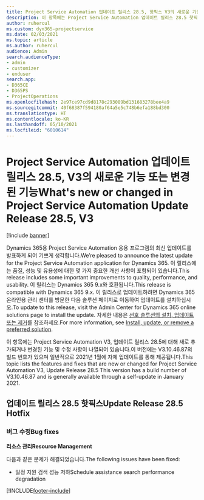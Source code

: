 ```yaml
---
title: Project Service Automation 업데이트 릴리스 28.5, 핫픽스 V3의 새로운 기능 또는 변경된 기능
description: 이 항목에는 Project Service Automation 업데이트 릴리스 28.5 핫픽스, V3에서 사용할 수 있는 기능 및 수정 사항이 나열되어 있습니다.
author: ruhercul
ms.custom: dyn365-projectservice
ms.date: 02/03/2021
ms.topic: article
ms.author: ruhercul
audience: Admin
search.audienceType:
- admin
- customizer
- enduser
search.app:
- D365CE
- D365PS
- ProjectOperations
ms.openlocfilehash: 2e97ce97cd9d8178c293089bd131683278bee4a9
ms.sourcegitcommit: 40f68387f594180af64a5e5c748b6efa188bd300
ms.translationtype: HT
ms.contentlocale: ko-KR
ms.lasthandoff: 05/10/2021
ms.locfileid: "6010614"
---
```

# <a name="whats-new-or-changed-in-project-service-automation-update-release-285-v3"></a><span data-ttu-id="df7bc-103">Project Service Automation 업데이트 릴리스 28.5, V3의 새로운 기능 또는 변경된 기능</span><span class="sxs-lookup"><span data-stu-id="df7bc-103">What's new or changed in Project Service Automation Update Release 28.5, V3</span></span>

[!include [banner](../includes/psa-now-project-operations.md)]

<span data-ttu-id="df7bc-104">Dynamics 365용 Project Service Automation 응용 프로그램의 최신 업데이트를 발표하게 되어 기쁘게 생각합니다.</span><span class="sxs-lookup"><span data-stu-id="df7bc-104">We’re pleased to announce the latest update for the Project Service Automation application for Dynamics 365.</span></span> <span data-ttu-id="df7bc-105">이 릴리스에는 품질, 성능 및 유용성에 대한 몇 가지 중요한 개선 사항이 포함되어 있습니다.</span><span class="sxs-lookup"><span data-stu-id="df7bc-105">This release includes some important improvements to quality, performance, and usability.</span></span> <span data-ttu-id="df7bc-106">이 릴리스는 Dynamics 365 9.x와 호환됩니다.</span><span class="sxs-lookup"><span data-stu-id="df7bc-106">This release is compatible with Dynamics 365 9.x.</span></span> <span data-ttu-id="df7bc-107">이 릴리스로 업데이트하려면 Dynamics 365 온라인용 관리 센터를 방문한 다음 솔루션 페이지로 이동하여 업데이트를 설치하십시오.</span><span class="sxs-lookup"><span data-stu-id="df7bc-107">To update to this release, visit the Admin Center for Dynamics 365 online solutions page to install the update.</span></span> <span data-ttu-id="df7bc-108">자세한 내용은 [선호 솔루션의 설치, 업데이트 또는 제거](/power-platform/admin/install-remove-preferred-solution)를 참조하세요.</span><span class="sxs-lookup"><span data-stu-id="df7bc-108">For more information, see [Install, update, or remove a preferred solution](/power-platform/admin/install-remove-preferred-solution).</span></span>

<span data-ttu-id="df7bc-109">이 항목에는 Project Service Automation V3, 업데이트 릴리스 28.5에 대해 새로 추가되거나 변경된 기능 및 수정 사항이 나열되어 있습니다.이 버전에는 V3.10.46.87의 빌드 번호가 있으며 일반적으로 2021년 1월에 자체 업데이트를 통해 제공됩니다.</span><span class="sxs-lookup"><span data-stu-id="df7bc-109">This topic lists the features and fixes that are new or changed for Project Service Automation V3, Update Release 28.5 This version has a build number of V3.10.46.87 and is generally available through a self-update in January 2021.</span></span>

## <a name="update-release-285-hotfix"></a><span data-ttu-id="df7bc-110">업데이트 릴리스 28.5 핫픽스</span><span class="sxs-lookup"><span data-stu-id="df7bc-110">Update Release 28.5 Hotfix</span></span>

### <a name="bug-fixes"></a><span data-ttu-id="df7bc-111">버그 수정</span><span class="sxs-lookup"><span data-stu-id="df7bc-111">Bug fixes</span></span>

<span data-ttu-id="df7bc-112">**리소스 관리**</span><span class="sxs-lookup"><span data-stu-id="df7bc-112">**Resource Management**</span></span>

<span data-ttu-id="df7bc-113">다음과 같은 문제가 해결되었습니다.</span><span class="sxs-lookup"><span data-stu-id="df7bc-113">The following issues have been fixed:</span></span>

- <span data-ttu-id="df7bc-114">일정 지원 검색 성능 저하</span><span class="sxs-lookup"><span data-stu-id="df7bc-114">Schedule assistance search performance degradation</span></span>



[!INCLUDE[footer-include](../includes/footer-banner.md)]